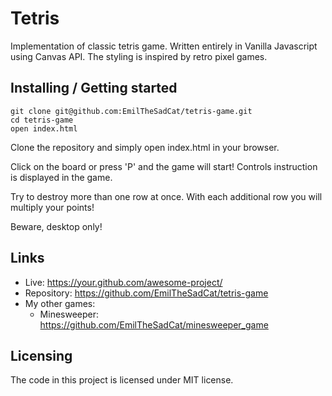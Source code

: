 
# Tetris

Implementation of classic tetris game. Written entirely in Vanilla Javascript using Canvas API. 
The styling is inspired by retro pixel games.

## Installing / Getting started


```shell
git clone git@github.com:EmilTheSadCat/tetris-game.git
cd tetris-game
open index.html
```

Clone the repository and simply open index.html in your browser.

Click on the board or press 'P' and the game will start!
Controls instruction is displayed in the game.

Try to destroy more than one row at once. With each additional row you will multiply your points!

Beware, desktop only!


## Links

- Live: https://your.github.com/awesome-project/
- Repository: https://github.com/EmilTheSadCat/tetris-game
- My other games:
  - Minesweeper: https://github.com/EmilTheSadCat/minesweeper_game


## Licensing

The code in this project is licensed under MIT license.
